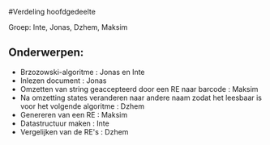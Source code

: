 #Verdeling hoofdgedeelte

Groep: Inte, Jonas, Dzhem, Maksim

## Onderwerpen:

- Brzozowski-algoritme : Jonas en Inte
- Inlezen document : Jonas
- Omzetten van string geaccepteerd door een RE naar barcode : Maksim
- Na omzetting states veranderen naar andere naam zodat het leesbaar is voor het volgende algoritme : Dzhem 
- Genereren van een RE : Maksim
- Datastructuur maken : Inte
- Vergelijken van de RE's : Dzhem

